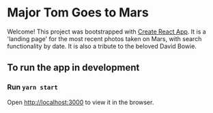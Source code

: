 # Major Tom Goes to Mars

Welcome! This project was bootstrapped with [Create React App](https://github.com/facebook/create-react-app). It is a 'landing page' for the most recent photos taken on Mars, with search functionality by date. It is also a tribute to the beloved David Bowie.

## To run the app in development

### Run `yarn start`

Open [http://localhost:3000](http://localhost:3000) to view it in the browser.
